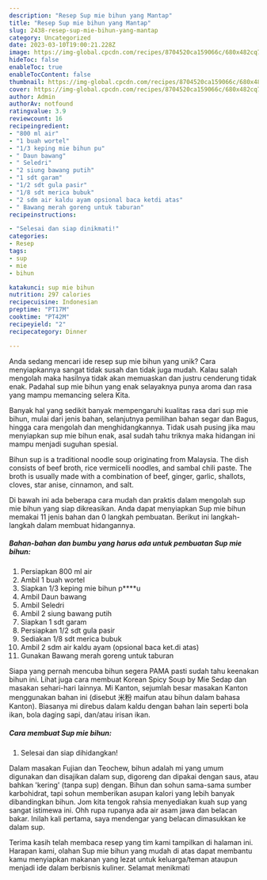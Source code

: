 ```yaml
---
description: "Resep Sup mie bihun yang Mantap"
title: "Resep Sup mie bihun yang Mantap"
slug: 2438-resep-sup-mie-bihun-yang-mantap
category: Uncategorized
date: 2023-03-10T19:00:21.228Z
image: https://img-global.cpcdn.com/recipes/8704520ca159066c/680x482cq70/sup-mie-bihun-foto-resep-utama.jpg
hideToc: false
enableToc: true
enableTocContent: false
thumbnail: https://img-global.cpcdn.com/recipes/8704520ca159066c/680x482cq70/sup-mie-bihun-foto-resep-utama.jpg
cover: https://img-global.cpcdn.com/recipes/8704520ca159066c/680x482cq70/sup-mie-bihun-foto-resep-utama.jpg
author: Admin
authorAv: notfound
ratingvalue: 3.9
reviewcount: 16
recipeingredient:
- "800 ml air"
- "1 buah wortel"
- "1/3 keping mie bihun pu"
- " Daun bawang"
- " Seledri"
- "2 siung bawang putih"
- "1 sdt garam"
- "1/2 sdt gula pasir"
- "1/8 sdt merica bubuk"
- "2 sdm air kaldu ayam opsional baca ketdi atas"
- " Bawang merah goreng untuk taburan"
recipeinstructions:

- "Selesai dan siap dinikmati!"
categories:
- Resep
tags:
- sup
- mie
- bihun

katakunci: sup mie bihun 
nutrition: 297 calories
recipecuisine: Indonesian
preptime: "PT17M"
cooktime: "PT42M"
recipeyield: "2"
recipecategory: Dinner

---
```





Anda sedang mencari ide resep sup mie bihun yang unik? Cara menyiapkannya sangat tidak susah dan tidak juga mudah. Kalau salah mengolah maka hasilnya tidak akan memuaskan dan justru cenderung tidak enak. Padahal sup mie bihun yang enak selayaknya punya aroma dan rasa yang mampu memancing selera Kita.





Banyak hal yang sedikit banyak mempengaruhi kualitas rasa dari sup mie bihun, mulai dari jenis bahan, selanjutnya pemilihan bahan segar dan Bagus, hingga cara mengolah dan menghidangkannya. Tidak usah pusing jika mau menyiapkan sup mie bihun enak,      asal sudah tahu triknya maka hidangan ini mampu menjadi suguhan spesial.














Bihun sup is a traditional noodle soup originating from Malaysia. The dish consists of beef broth, rice vermicelli noodles, and sambal chili paste. The broth is usually made with a combination of beef, ginger, garlic, shallots, cloves, star anise, cinnamon, and salt.






Di bawah ini ada beberapa cara mudah dan praktis dalam mengolah sup mie bihun yang siap dikreasikan. Anda dapat menyiapkan Sup mie bihun memakai 11 jenis bahan dan 0 langkah pembuatan. Berikut ini langkah-langkah dalam membuat hidangannya.

<!--inarticleads1-->

##### Bahan-bahan dan bumbu yang harus ada untuk pembuatan Sup mie bihun:

1. Persiapkan 800 ml air
1. Ambil 1 buah wortel
1. Siapkan 1/3 keping mie bihun p****u
1. Ambil  Daun bawang
1. Ambil  Seledri
1. Ambil 2 siung bawang putih
1. Siapkan 1 sdt garam
1. Persiapkan 1/2 sdt gula pasir
1. Sediakan 1/8 sdt merica bubuk
1. Ambil 2 sdm air kaldu ayam (opsional baca ket.di atas)
1. Gunakan  Bawang merah goreng untuk taburan


Siapa yang pernah mencuba bihun segera PAMA pasti sudah tahu keenakan bihun ini. Lihat juga cara membuat Korean Spicy Soup by Mie Sedap dan masakan sehari-hari lainnya. Mi Kanton, sejumlah besar masakan Kanton menggunakan bahan ini (disebut 米粉 maifun atau bihun dalam bahasa Kanton). Biasanya mi direbus dalam kaldu dengan bahan lain seperti bola ikan, bola daging sapi, dan/atau irisan ikan. 

<!--inarticleads2-->

##### Cara membuat Sup mie bihun:


1. Selesai dan siap dihidangkan!

Dalam masakan Fujian dan Teochew, bihun adalah mi yang umum digunakan dan disajikan dalam sup, digoreng dan dipakai dengan saus, atau bahkan &#39;kering&#39; (tanpa sup) dengan. Bihun dan sohun sama-sama sumber karbohidrat, tapi sohun memberikan asupan kalori yang lebih banyak dibandingkan bihun. Jom kita tengok rahsia menyediakan kuah sup yang sangat istimewa ini. Ohh rupa rupanya ada air asam jawa dan belacan bakar. Inilah kali pertama, saya mendengar yang belacan dimasukkan ke dalam sup. 

Terima kasih telah membaca resep yang tim kami tampilkan di halaman ini. Harapan kami, olahan Sup mie bihun yang mudah di atas dapat membantu kamu menyiapkan makanan yang lezat untuk keluarga/teman ataupun menjadi ide dalam berbisnis kuliner. Selamat menikmati
